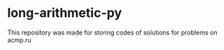 # long-arithmetic-py

This repository was made for storing codes of solutions for problems on acmp.ru
